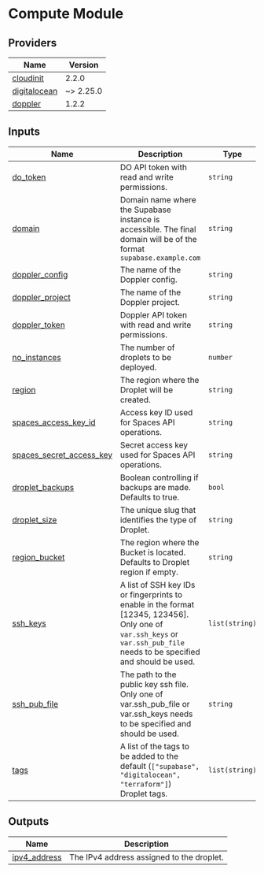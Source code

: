 # Compute Module

<!-- BEGINNING OF PRE-COMMIT-TERRAFORM DOCS HOOK -->
## Providers

| Name | Version |
|------|---------|
| <a name="provider_cloudinit"></a> [cloudinit](#provider\_cloudinit) | 2.2.0 |
| <a name="provider_digitalocean"></a> [digitalocean](#provider\_digitalocean) | ~> 2.25.0 |
| <a name="provider_doppler"></a> [doppler](#provider\_doppler) | 1.2.2 |

## Inputs

| Name | Description | Type | Default | Required |
|------|-------------|------|---------|:--------:|
| <a name="input_do_token"></a> [do\_token](#input\_do\_token) | DO API token with read and write permissions. | `string` | n/a | yes |
| <a name="input_domain"></a> [domain](#input\_domain) | Domain name where the Supabase instance is accessible. The final domain will be of the format `supabase.example.com` | `string` | n/a | yes |
| <a name="input_doppler_config"></a> [doppler\_config](#input\_doppler\_config) | The name of the Doppler config. | `string` | n/a | yes |
| <a name="input_doppler_project"></a> [doppler\_project](#input\_doppler\_project) | The name of the Doppler project. | `string` | n/a | yes |
| <a name="input_doppler_token"></a> [doppler\_token](#input\_doppler\_token) | Doppler API token with read and write permissions. | `string` | n/a | yes |
| <a name="input_no_instances"></a> [no\_instances](#input\_no\_instances) | The number of droplets to be deployed. | `number` | n/a | yes |
| <a name="input_region"></a> [region](#input\_region) | The region where the Droplet will be created. | `string` | n/a | yes |
| <a name="input_spaces_access_key_id"></a> [spaces\_access\_key\_id](#input\_spaces\_access\_key\_id) | Access key ID used for Spaces API operations. | `string` | n/a | yes |
| <a name="input_spaces_secret_access_key"></a> [spaces\_secret\_access\_key](#input\_spaces\_secret\_access\_key) | Secret access key used for Spaces API operations. | `string` | n/a | yes |
| <a name="input_droplet_backups"></a> [droplet\_backups](#input\_droplet\_backups) | Boolean controlling if backups are made. Defaults to true. | `bool` | `true` | no |
| <a name="input_droplet_size"></a> [droplet\_size](#input\_droplet\_size) | The unique slug that identifies the type of Droplet. | `string` | `"s-1vcpu-2gb"` | no |
| <a name="input_region_bucket"></a> [region\_bucket](#input\_region\_bucket) | The region where the Bucket is located. Defaults to Droplet region if empty. | `string` | `""` | no |
| <a name="input_ssh_keys"></a> [ssh\_keys](#input\_ssh\_keys) | A list of SSH key IDs or fingerprints to enable in the format [12345, 123456]. Only one of `var.ssh_keys` or `var.ssh_pub_file` needs to be specified and should be used. | `list(string)` | `[]` | no |
| <a name="input_ssh_pub_file"></a> [ssh\_pub\_file](#input\_ssh\_pub\_file) | The path to the public key ssh file. Only one of var.ssh\_pub\_file or var.ssh\_keys needs to be specified and should be used. | `string` | `""` | no |
| <a name="input_tags"></a> [tags](#input\_tags) | A list of the tags to be added to the default (`["supabase", "digitalocean", "terraform"]`) Droplet tags. | `list(string)` | `[]` | no |

## Outputs

| Name | Description |
|------|-------------|
| <a name="output_ipv4_address"></a> [ipv4\_address](#output\_ipv4\_address) | The IPv4 address assigned to the droplet. |
<!-- END OF PRE-COMMIT-TERRAFORM DOCS HOOK -->